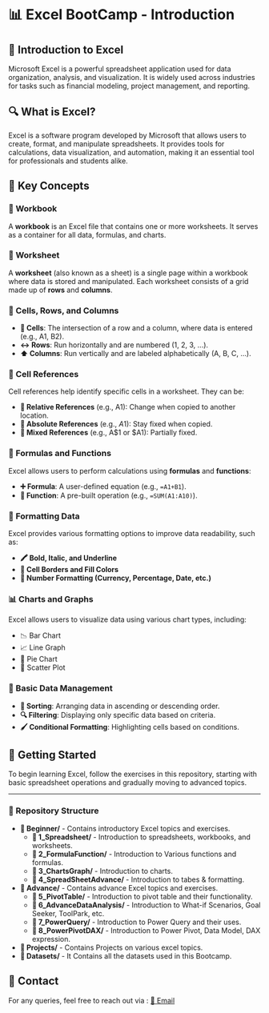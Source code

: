 # 📊 Excel BootCamp - Introduction

## 📖 Introduction to Excel
Microsoft Excel is a powerful spreadsheet application used for data organization, analysis, and visualization. It is widely used across industries for tasks such as financial modeling, project management, and reporting.

## 🔍 What is Excel?
Excel is a software program developed by Microsoft that allows users to create, format, and manipulate spreadsheets. It provides tools for calculations, data visualization, and automation, making it an essential tool for professionals and students alike.

## 📝 Key Concepts

### 📂 Workbook
A **workbook** is an Excel file that contains one or more worksheets. It serves as a container for all data, formulas, and charts.

### 📄 Worksheet
A **worksheet** (also known as a sheet) is a single page within a workbook where data is stored and manipulated. Each worksheet consists of a grid made up of **rows** and **columns**.

### 🔢 Cells, Rows, and Columns
- **📌 Cells**: The intersection of a row and a column, where data is entered (e.g., A1, B2).
- **↔️ Rows**: Run horizontally and are numbered (1, 2, 3, ...).
- **⬆️ Columns**: Run vertically and are labeled alphabetically (A, B, C, ...).

### 🔗 Cell References
Cell references help identify specific cells in a worksheet. They can be:
- **🔄 Relative References** (e.g., A1): Change when copied to another location.
- **📌 Absolute References** (e.g., $A$1): Stay fixed when copied.
- **🔀 Mixed References** (e.g., A$1 or $A1): Partially fixed.

### 🧮 Formulas and Functions
Excel allows users to perform calculations using **formulas** and **functions**:
- **➕ Formula**: A user-defined equation (e.g., `=A1+B1`).
- **🔢 Function**: A pre-built operation (e.g., `=SUM(A1:A10)`).

### 🎨 Formatting Data
Excel provides various formatting options to improve data readability, such as:
- **🖍️ Bold, Italic, and Underline**
- **📏 Cell Borders and Fill Colors**
- **🔢 Number Formatting (Currency, Percentage, Date, etc.)**

### 📊 Charts and Graphs
Excel allows users to visualize data using various chart types, including:
- 📉 Bar Chart
- 📈 Line Graph
- 🥧 Pie Chart
- 🔘 Scatter Plot

### 📂 Basic Data Management
- **📑 Sorting**: Arranging data in ascending or descending order.
- **🔍 Filtering**: Displaying only specific data based on criteria.
- **🖌️ Conditional Formatting**: Highlighting cells based on conditions.

## 🚀 Getting Started
To begin learning Excel, follow the exercises in this repository, starting with basic spreadsheet operations and gradually moving to advanced topics.

---

### 📁 Repository Structure
- **📂 Beginner/** - Contains introductory Excel topics and exercises.
  - **📂 1_Spreadsheet/** - Introduction to spreadsheets, workbooks, and worksheets.
  - **📂 2_FormulaFunction/** - Introduction to Various functions and formulas.
  - **📂 3_ChartsGraph/** - Introduction to charts.
  - **📂 4_SpreadSheetAdvance/** - Introduction to tabes & formatting.
- **📂 Advance/** - Contains advance Excel topics and exercises.
  - **📂 5_PivotTable/** - Introduction to pivot table and their functionality.
  - **📂 6_AdvanceDataAnalysis/** - Introduction to What-if Scenarios, Goal Seeker, ToolPark, etc.
  - **📂 7_PowerQuery/** - Introduction to Power Query and their uses.
  - **📂 8_PowerPivotDAX/** - Introduction to Power Pivot, Data Model, DAX expression.
- **📂 Projects/** - Contains Projects on various excel topics.
- **📂 Datasets/** - It Contains all the datasets used in this Bootcamp.

## 📧 Contact
For any queries, feel free to reach out via : [📩 Email](mailto:sumitdubey378@gmail.com)

